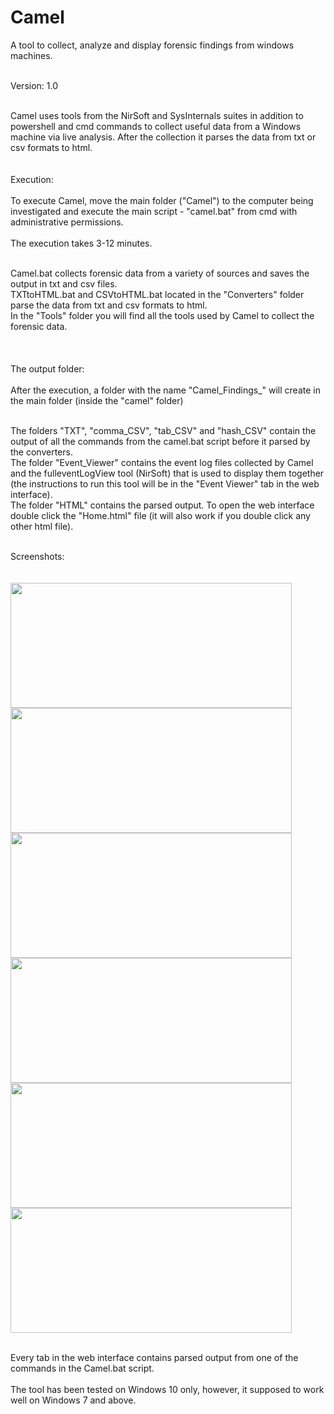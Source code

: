 # Camel

A tool to collect, analyze and display forensic findings from windows machines.
<br/><br/>

Version: 1.0
<br/><br/>


Camel uses tools from the NirSoft and SysInternals suites in addition to powershell and cmd commands
to collect useful data from a Windows machine via live analysis.
After the collection it parses the data from txt or csv formats to html.  
<br/><br/>
Execution:
<br/><br/>
To execute Camel, move the main folder ("Camel") to the computer being investigated and execute the main
script - "camel.bat" from cmd with administrative permissions.
<br/><br/>
The execution takes 3-12 minutes.
<br/><br/>

Camel.bat collects forensic data from a variety of sources and saves the output in txt and csv files.
<br/>
TXTtoHTML.bat and CSVtoHTML.bat located in the "Converters" folder parse the data from txt and
csv formats to html.
<br/>
In the "Tools" folder you will find all the tools used by Camel to collect the forensic data.
<br/><br/><br/><br/>
The output folder:
<br/><br/>
After the execution, a folder with the name "Camel_Findings_<local computer name>" will create
in the main folder (inside the "camel" folder)
<br/><br/>

The folders "TXT", "comma_CSV", "tab_CSV" and "hash_CSV" contain the output of all the commands
from the camel.bat script before it parsed by the converters.
<br/>
The folder "Event_Viewer" contains the event log files collected by Camel and the fulleventLogView
tool (NirSoft) that is used to display them together (the instructions to run this tool will be in the "Event
Viewer" tab in the web interface).
<br/>
The folder "HTML" contains the parsed output. To open the web interface double click the "Home.html" file
(it will also work if you double click any other html file).
<br/><br/>

Screenshots:
<br/><br/><br/>
<img src="https://user-images.githubusercontent.com/79016465/114467366-7dce6000-9bf2-11eb-88a8-fa89f9d3b65c.PNG" width="450" height="200">
<img src="https://user-images.githubusercontent.com/79016465/114399978-2d331480-9baa-11eb-8620-eabb2e5d9300.PNG" width="450" height="200">
<img src="https://user-images.githubusercontent.com/79016465/114400082-48058900-9baa-11eb-9149-9fa20d02f67c.PNG" width="450" height="200">
<img src="https://user-images.githubusercontent.com/79016465/114471764-d35a3b00-9bf9-11eb-8cb8-e6cd0ac6359d.PNG" width="450" height="200">
<img src="https://user-images.githubusercontent.com/79016465/114400098-4b007980-9baa-11eb-9dca-b586dddf7fe0.PNG" width="450" height="200">
<img src="https://user-images.githubusercontent.com/79016465/114400116-4f2c9700-9baa-11eb-8ede-17d23bc754d2.PNG" width="450" height="200">
<br/><br/>

Every tab in the web interface contains parsed output from one of the commands in the Camel.bat script.
<br/><br/>
The tool has been tested on Windows 10 only, however, it supposed to work well on Windows 7 and above.
<br/>
